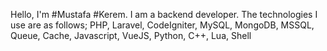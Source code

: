 Hello, I'm #Mustafa #Kerem. I am a backend developer. The technologies I use are as follows;
PHP, Laravel, CodeIgniter, MySQL, MongoDB, MSSQL, Queue, Cache, Javascript, VueJS, Python, C++, Lua, Shell
